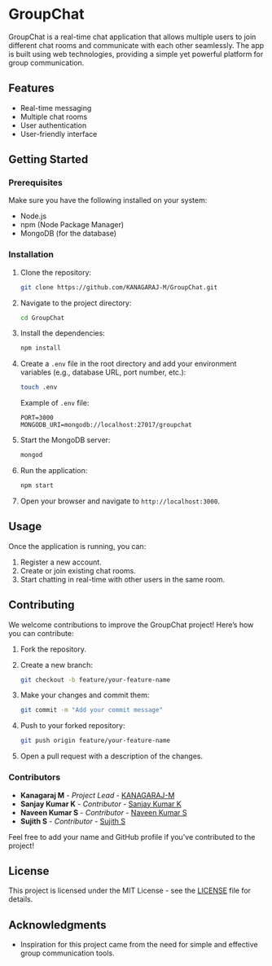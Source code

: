 # GroupChat

GroupChat is a real-time chat application that allows multiple users to join different chat rooms and communicate with each other seamlessly. The app is built using web technologies, providing a simple yet powerful platform for group communication.

## Features

- Real-time messaging
- Multiple chat rooms
- User authentication
- User-friendly interface

## Getting Started

### Prerequisites

Make sure you have the following installed on your system:

- Node.js
- npm (Node Package Manager)
- MongoDB (for the database)

### Installation

1. Clone the repository:

    ```bash
    git clone https://github.com/KANAGARAJ-M/GroupChat.git
    ```

2. Navigate to the project directory:

    ```bash
    cd GroupChat
    ```

3. Install the dependencies:

    ```bash
    npm install
    ```

4. Create a `.env` file in the root directory and add your environment variables (e.g., database URL, port number, etc.):

    ```bash
    touch .env
    ```

    Example of `.env` file:

    ```env
    PORT=3000
    MONGODB_URI=mongodb://localhost:27017/groupchat
    ```

5. Start the MongoDB server:

    ```bash
    mongod
    ```

6. Run the application:

    ```bash
    npm start
    ```

7. Open your browser and navigate to `http://localhost:3000`.

## Usage

Once the application is running, you can:

1. Register a new account.
2. Create or join existing chat rooms.
3. Start chatting in real-time with other users in the same room.

## Contributing

We welcome contributions to improve the GroupChat project! Here’s how you can contribute:

1. Fork the repository.
2. Create a new branch:

    ```bash
    git checkout -b feature/your-feature-name
    ```

3. Make your changes and commit them:

    ```bash
    git commit -m "Add your commit message"
    ```

4. Push to your forked repository:

    ```bash
    git push origin feature/your-feature-name
    ```

5. Open a pull request with a description of the changes.

### Contributors

- **Kanagaraj M** - *Project Lead* - [KANAGARAJ-M](https://github.com/KANAGARAJ-M)
- **Sanjay Kumar K** - *Contributor* - [Sanjay Kumar K](https://github.com/Sanjayk2003)
- **Naveen Kumar S** - *Contributor* - [Naveen Kumar S](https://github.com/naveen02052004)
- **Sujith S** - *Contributor* - [Sujith S](https://github.com/Sujith-Sekar)

Feel free to add your name and GitHub profile if you've contributed to the project!

## License

This project is licensed under the MIT License - see the [LICENSE](LICENSE) file for details.

## Acknowledgments

- Inspiration for this project came from the need for simple and effective group communication tools.

